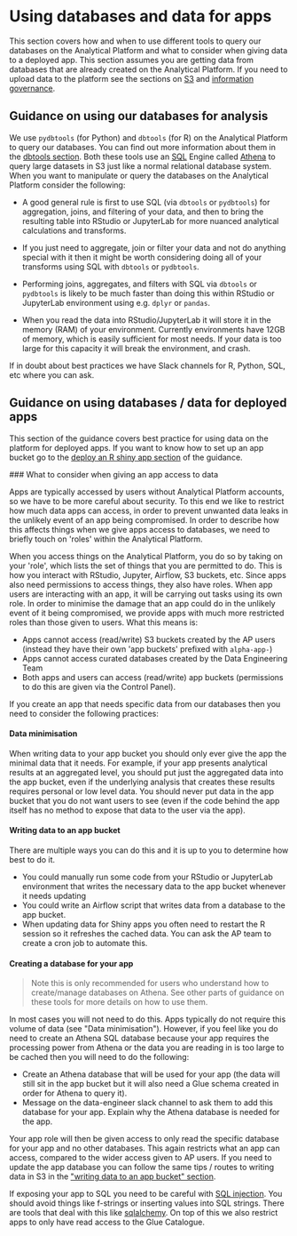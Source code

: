 # Using databases and data for apps

This section covers how and when to use different tools to query our databases on the Analytical Platform and what to consider when giving data to a deployed app. This section assumes you are getting data from databases that are already created on the Analytical Platform. If you need to upload data to the platform see the sections on [S3](#s3) and [information governance](#information-governance).

## Guidance on using our databases for analysis

We use `pydbtools` (for Python) and `dbtools` (for R) on the Analytical Platform to query our databases. You can find out more information about them in the [dbtools section](#dbtools). Both these tools use an [SQL](#sql) Engine called [Athena](#amazon-athena) to query large datasets in S3 just like a normal relational database system. When you want to manipulate or query the databases on the Analytical Platform consider the following:

- A good general rule is first to use SQL (via `dbtools` or `pydbtools`) for aggregation, joins, and filtering of your data, and then to bring the resulting table into RStudio or JupyterLab for more nuanced analytical calculations and transforms.

- If you just need to aggregate, join or filter your data and not do anything special with it then it might be worth considering doing all of your transforms using SQL with `dbtools` or `pydbtools`.

- Performing joins, aggregates, and filters with SQL via `dbtools` or `pydbtools` is likely to be much faster than doing this within RStudio or JupyterLab environment using e.g. `dplyr` or `pandas`.

- When you read the data into RStudio/JupyterLab it will store it in the memory (RAM) of your environment. Currently environments have 12GB of memory, which is easily sufficient for most needs. If your data is too large for this capacity it will break the environment, and crash.

If in doubt about best practices we have Slack channels for R, Python, SQL, etc where you can ask.

## Guidance on using databases / data for deployed apps

This section of the guidance covers best practice for using data on the platform for deployed apps. If you want to know how to set up an app bucket go to the [deploy an R shiny app section](#deploying-an-r-shiny-app) of the guidance.

### What to consider when giving an app access to data

Apps are typically accessed by users without Analytical Platform accounts, so we have to be more careful about security. To this end we like to restrict how much data apps can access, in order to prevent unwanted data leaks in the unlikely event of an app being compromised. In order to describe how this affects things when we give apps access to databases, we need to briefly touch on 'roles' within the Analytical Platform.

When you access things on the Analytical Platform, you do so by taking on your 'role', which lists the set of things that you are permitted to do. This is how you interact with RStudio, Jupyter, Airflow, S3 buckets, etc. Since apps also need permissions to access things, they also have roles. When app users are interacting with an app, it will be carrying out tasks using its own role. In order to minimise the damage that an app could do in the unlikely event of it being compromised, we provide apps with much more restricted roles than those given to users. What this means is:

- Apps cannot access (read/write) S3 buckets created by the AP users (instead they have their own 'app buckets' prefixed with `alpha-app-`)
- Apps cannot access curated databases created by the Data Engineering Team
- Both apps and users can access (read/write) app buckets (permissions to do this are given via the Control Panel).

If you create an app that needs specific data from our databases then you need to consider the following practices:

#### Data minimisation

When writing data to your app bucket you should only ever give the app the minimal data that it needs. For example, if your app presents analytical results at an aggregated level, you should put just the aggregated data into the app bucket, even if the underlying analysis that creates these results requires personal or low level data. You should never put data in the app bucket that you do not want users to see (even if the code behind the app itself has no method to expose that data to the user via the app).

#### Writing data to an app bucket

There are multiple ways you can do this and it is up to you to determine how best to do it.

- You could manually run some code from your RStudio or JupyterLab environment that writes the necessary data to the app bucket whenever it needs updating
- You could write an Airflow script that writes data from a database to the app bucket.
- When updating data for Shiny apps you often need to restart the R session so it refreshes the cached data. You can ask the AP team to create a cron job to automate this.

#### Creating a database for your app

> Note this is only recommended for users who understand how to create/manage databases on Athena. See other parts of guidance on these tools for more details on how to use them.

In most cases you will not need to do this. Apps typically do not require this volume of data (see "Data minimisation"). However, if you feel like you do need to create an Athena SQL database because your app requires the processing power from Athena or the data you are reading in is too large to be cached then you will need to do the following:

- Create an Athena database that will be used for your app (the data will still sit in the app bucket but it will also need a Glue schema created in order for Athena to query it).
- Message on the data-engineer slack channel to ask them to add this database for your app. Explain why the Athena database is needed for the app.

Your app role will then be given access to only read the specific database for your app and no other databases. This again restricts what an app can access, compared to the wider access given to AP users. If you need to update the app database you can follow the same tips / routes to writing data in S3 in the ["writing data to an app bucket" section](#writing-data-to-an-app-bucket).

If exposing your app to SQL you need to be careful with [SQL injection](https://www.w3schools.com/sql/sql_injection.asp). You should avoid things like f-strings or inserting values into SQL strings. There are tools that deal with this like [sqlalchemy](https://www.sqlalchemy.org/). On top of this we also restrict apps to only have read access to the Glue Catalogue.
